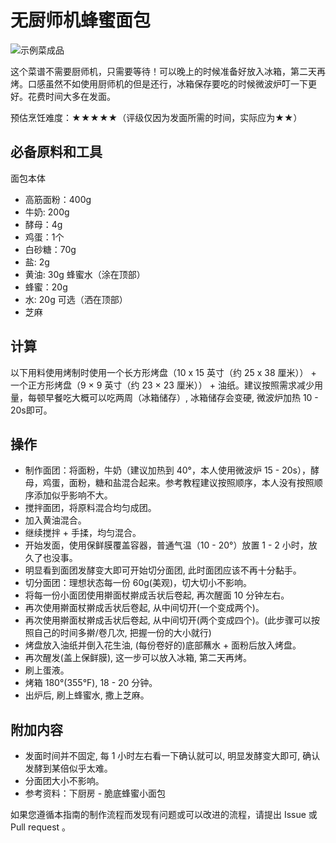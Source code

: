<!-- 这是 HowToCook 菜谱仓库中的示例菜谱模板文件。 -->
<!-- 注意：在编写时，中文与英文或数字之间必须有且仅有一个空格。 -->
<!-- 注意：在编写时，标题与正文之间必须有且仅有一个空行。 -->

# 无厨师机蜂蜜面包

![示例菜成品](./无厨师机蜂蜜面包.jpg)

这个菜谱不需要厨师机，只需要等待！可以晚上的时候准备好放入冰箱，第二天再烤。口感虽然不如使用厨师机的但是还行，冰箱保存要吃的时候微波炉叮一下更好。花费时间大多在发面。

预估烹饪难度：★★★★★（评级仅因为发面所需的时间，实际应为★★）

## 必备原料和工具

面包本体
- 高筋面粉：400g
- 牛奶: 200g
- 酵母：4g
- 鸡蛋：1个
- 白砂糖：70g
- 盐: 2g
- 黄油: 30g
蜂蜜水（涂在顶部）
- 蜂蜜：20g
- 水: 20g
可选（洒在顶部）
- 芝麻

## 计算

以下用料使用烤制时使用一个长方形烤盘（10 x 15 英寸（约 25 x 38 厘米）） + 一个正方形烤盘（9 × 9 英寸（约 23 × 23 厘米）） + 油纸。建议按照需求减少用量，每顿早餐吃大概可以吃两周（冰箱储存）, 冰箱储存会变硬, 微波炉加热 10 - 20s即可。

## 操作

- 制作面团：将面粉，牛奶（建议加热到 40°，本人使用微波炉 15 - 20s），酵母，鸡蛋，面粉，糖和盐混合起来。参考教程建议按照顺序，本人没有按照顺序添加似乎影响不大。
- 搅拌面团，将原料混合均匀成团。
- 加入黄油混合。
- 继续搅拌 + 手揉，均匀混合。
- 开始发面，使用保鲜膜覆盖容器，普通气温（10 - 20°）放置 1 - 2 小时，放久了也没事。
- 明显看到面团发酵变大即可开始切分面团, 此时面团应该不再十分黏手。
- 切分面团：理想状态每一份 60g(美观)，切大切小不影响。
- 将每一份小面团使用擀面杖擀成舌状后卷起, 再次醒面 10 分钟左右。
- 再次使用擀面杖擀成舌状后卷起, 从中间切开(一个变成两个)。
- 再次使用擀面杖擀成舌状后卷起, 从中间切开(两个变成四个)。(此步骤可以按照自己的时间多擀/卷几次, 把握一份的大小就行)
- 烤盘放入油纸并倒入花生油, (每份卷好的)底部蘸水 + 面粉后放入烤盘。
- 再次醒发(盖上保鲜膜), 这一步可以放入冰箱, 第二天再烤。
- 刷上蛋液。
- 烤箱 180°(355°F), 18 - 20 分钟。
- 出炉后, 刷上蜂蜜水, 撒上芝麻。

## 附加内容

- 发面时间并不固定, 每 1 小时左右看一下确认就可以, 明显发酵变大即可, 确认发酵到某倍似乎太难。
- 分面团大小不影响。
- 参考资料：下厨房 - 脆底蜂蜜小面包

如果您遵循本指南的制作流程而发现有问题或可以改进的流程，请提出 Issue 或 Pull request 。